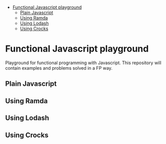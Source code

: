 <!-- TOC -->

- [Functional Javascript playground](#function-javascript-playground)
    - [Plain Javascript](#plain-javascript)
    - [Using Ramda](#using-ramda)
    - [Using Lodash](#using-lodash)
    - [Using Crocks](#using-crocks)

<!-- /TOC -->

# Functional Javascript playground

Playground for functional programming with Javascript. This repository will contain examples and problems solved in a FP way.

## Plain Javascript
## Using Ramda
## Using Lodash
## Using Crocks
